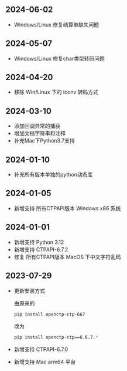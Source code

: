 ## 2024-06-02

- Windows/Linux 修复结算单缺失问题

## 2024-05-07

- Windows/Linux 修复char类型转码问题

## 2024-04-20

- 移除 Win/Linux 下的 iconv 转码方式

## 2024-03-10

- 添加回调异常的捕获
- 增加文档字符串和注释
- 补充Mac下Python3.7支持

## 2024-01-10

- 补充所有版本单独的python动态库

## 2024-01-05

- 新增支持 所有CTPAPI版本 Windows x86 系统

## 2024-01-01

- 新增支持 Python 3.12
- 新增支持 CTPAPI-6.7.2
- 修复 所有CTPAPI版本 MacOS 下中文字符乱码

## 2023-07-29

- 更新安装方式

  由原来的
    ```bash
    pip install openctp-ctp-667
    ```
  改为
    ```bash
    pip install openctp-ctp==6.6.7.*
    ```
- 新增支持 CTPAPI-6.7.0
- 新增支持 Mac arm64 平台
